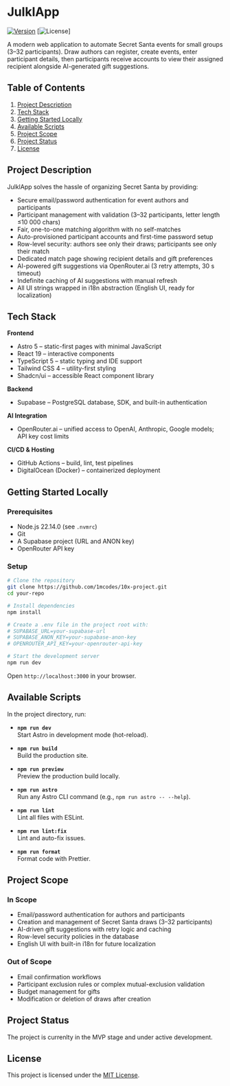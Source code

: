 # JulklApp

[![Version](https://img.shields.io/badge/version-0.0.1-blue.svg)](https://github.com/your-org/your-repo) [![License](https://img.shields.io/badge/license-MIT-green.svg)]

A modern web application to automate Secret Santa events for small groups (3–32 participants). Draw authors can register, create events, enter participant details, then participants receive accounts to view their assigned recipient alongside AI-generated gift suggestions.

## Table of Contents

1. [Project Description](#project-description)  
2. [Tech Stack](#tech-stack)  
3. [Getting Started Locally](#getting-started-locally)  
4. [Available Scripts](#available-scripts)  
5. [Project Scope](#project-scope)  
6. [Project Status](#project-status)  
7. [License](#license)  

## Project Description

JulklApp solves the hassle of organizing Secret Santa by providing:

- Secure email/password authentication for event authors and participants  
- Participant management with validation (3–32 participants, letter length ≤10 000 chars)  
- Fair, one-to-one matching algorithm with no self-matches  
- Auto-provisioned participant accounts and first-time password setup  
- Row-level security: authors see only their draws; participants see only their match  
- Dedicated match page showing recipient details and gift preferences  
- AI-powered gift suggestions via OpenRouter.ai (3 retry attempts, 30 s timeout)  
- Indefinite caching of AI suggestions with manual refresh  
- All UI strings wrapped in i18n abstraction (English UI, ready for localization)  

## Tech Stack

**Frontend**  
- Astro 5 – static-first pages with minimal JavaScript  
- React 19 – interactive components  
- TypeScript 5 – static typing and IDE support  
- Tailwind CSS 4 – utility-first styling  
- Shadcn/ui – accessible React component library  

**Backend**  
- Supabase – PostgreSQL database, SDK, and built-in authentication  

**AI Integration**  
- OpenRouter.ai – unified access to OpenAI, Anthropic, Google models; API key cost limits  

**CI/CD & Hosting**  
- GitHub Actions – build, lint, test pipelines  
- DigitalOcean (Docker) – containerized deployment  

## Getting Started Locally

### Prerequisites

- Node.js 22.14.0 (see `.nvmrc`)  
- Git  
- A Supabase project (URL and ANON key)  
- OpenRouter API key  

### Setup

```bash
# Clone the repository
git clone https://github.com/1mcodes/10x-project.git
cd your-repo

# Install dependencies
npm install

# Create a .env file in the project root with:
# SUPABASE_URL=your-supabase-url
# SUPABASE_ANON_KEY=your-supabase-anon-key
# OPENROUTER_API_KEY=your-openrouter-api-key

# Start the development server
npm run dev
```

Open `http://localhost:3000` in your browser.

## Available Scripts

In the project directory, run:

- **`npm run dev`**  
  Start Astro in development mode (hot-reload).  

- **`npm run build`**  
  Build the production site.  

- **`npm run preview`**  
  Preview the production build locally.  

- **`npm run astro`**  
  Run any Astro CLI command (e.g., `npm run astro -- --help`).  

- **`npm run lint`**  
  Lint all files with ESLint.  

- **`npm run lint:fix`**  
  Lint and auto-fix issues.  

- **`npm run format`**  
  Format code with Prettier.  

## Project Scope

### In Scope

- Email/password authentication for authors and participants  
- Creation and management of Secret Santa draws (3–32 participants)  
- AI-driven gift suggestions with retry logic and caching  
- Row-level security policies in the database  
- English UI with built-in i18n for future localization  

### Out of Scope

- Email confirmation workflows  
- Participant exclusion rules or complex mutual-exclusion validation  
- Budget management for gifts  
- Modification or deletion of draws after creation  

## Project Status

The project is currenlty in the MVP stage and under active development.

## License

This project is licensed under the [MIT License](LICENSE).
